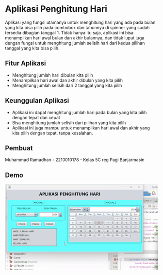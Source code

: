 
# Aplikasi Penghitung Hari

Aplikasi yang fungsi utamanya untuk menghitung hari yang ada pada bulan yang kita bisa pilih pada combobox dan tahunnya di spinner yang sudah tersedia dibagian tanggal 1. Tidak hanya itu saja, aplikasi ini bisa menampilkan hari awal bulan dan akhir bulannya, dan tidak luput juga dengan fungsi untuk menghitung jumlah selisih hari dari kedua pilihan tanggal yang kita bisa pilih.

## Fitur Aplikasi

- Menghitung jumlah hari dibulan kita pilih
- Menampilkan hari awal dan akhir dibulan yang kita pilih
- Menghitung jumlah selisih dari 2 tanggal yang kita pilih


## Keunggulan Aplikasi
- Aplikasi ini dapat menghitung jumlah hari pada bulan yang kita pilih dengan tepat dan cepat
- Bisa menghitung jumlah selisih dari pilihan yang kita pilih
- Aplikasi ini juga mampu untuk menampilkan hari awal dan akhir yang kita pilih dengan tepat, tanpa kesalahan.



## Pembuat

Muhammad Ramadhan - 2210010178 - Kelas 5C reg Pagi Banjarmasin


## Demo

![App Screenshot](https://github.com/HaxsUr/AplikasiPenghitungHari/blob/main/demo/demoHari.gif)

